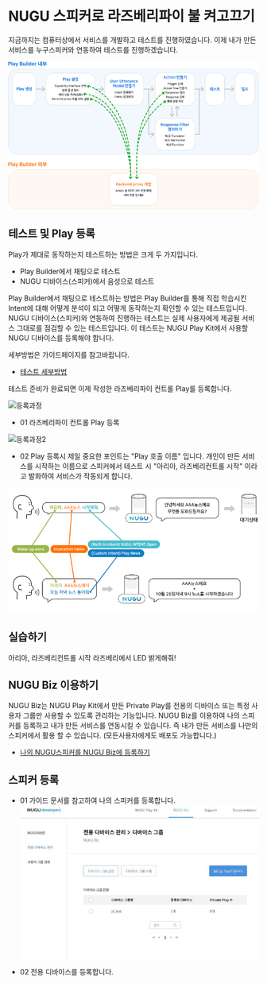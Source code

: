 # NUGU 스피커로 라즈베리파이 불 켜고끄기
지금까지는 컴퓨터상에서 서비스를 개발하고 테스트를 진행하였습니다.
이제 내가 만든 서비스를 누구스피커와 연동하여 테스트를 진행하겠습니다.

![테스트오버뷰](./images/img01.png)

테스트 및 Play 등록
--
Play가 제대로 동작하는지 테스트하는 방법은 크게 두 가지입니다.

- Play Builder에서 채팅으로 테스트
- NUGU 디바이스(스피커)에서 음성으로 테스트

Play Builder에서 채팅으로 테스트하는 방법은 Play Builder를 통해 직접 학습시킨 Intent에 대해 어떻게 분석이 되고 어떻게 동작하는지 확인할 수 있는 테스트입니다.
NUGU 디바이스(스피커)와 연동하여 진행하는 테스트는 실제 사용자에게 제공될 서비스 그대로를 점검할 수 있는 테스트입니다. 
이 테스트는 NUGU Play Kit에서 사용할 NUGU 디바이스를 등록해야 합니다.

세부방법은 가이드페이지를 참고바랍니다.
 - [테스트 세부방법](https://developers-doc.nugu.co.kr/nugu-play/create-plays-with-play-builder/test-a-play)
 
 테스트 준비가 완료되면 이제 작성한 라즈베리파이 컨트롤 Play를 등록합니다.
 
 ![등록과정](./images/pi02.jpeg)
 
 - 01 라즈베리파이 컨트롤 Play 등록
 
  ![등록과정2](./images/pi03.jpeg)
  
  
 - 02 Play 등록시 제일 중요한 포인트는 "Play 호출 이름" 입니다. 개인이 만든 서비스를 시작하는 이름으로 스피커에서 테스트 시 "아리아, 라즈베리컨트롤 시작" 이라고 발화하여 서비스가 작동되게 합니다.

 ![등록과정3](./images/img04.png)




실습하기
--
아리아, 라즈베리컨트롤 시작 
라즈베리에서 LED 밝게해줘!
 
 
NUGU Biz 이용하기
--
NUGU Biz는 NUGU Play Kit에서 만든 Private Play를 전용의 디바이스 또는 특정 사용자 그룹만 사용할 수 있도록 관리하는 기능입니다.
NUGU Biz를 이용하여 나의 스피커를 등록하고 내가 만든 서비스를 연동시킬 수 있습니다.
즉 내가 만든 서비스를 나만의 스피커에서 활용 할 수 있습니다. (모든사용자에게도 배포도 가능합니다.)

- [나의 NUGU스피커를 NUGU Biz에 등록하기](https://developers-doc.nugu.co.kr/nugu-play/work-with-nugu-biz)


스피커 등록
--
- 01 가이드 문서를 참고하여 나의 스피커를 등록합니다.
 ![스피커등록](./images/img05.jpeg)

- 02 전용 디바이스를 등록합니다.



